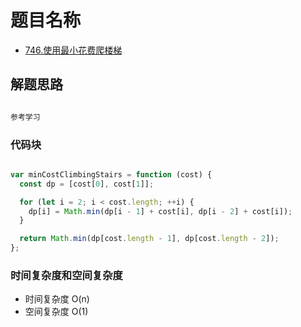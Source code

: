 # 题目名称

- [746.使用最小花费爬楼梯](https://leetcode-cn.com/problems/merge-two-sorted-lists/)

## 解题思路

```javascript

参考学习

```

### 代码块

```javascript

var minCostClimbingStairs = function (cost) {
  const dp = [cost[0], cost[1]];

  for (let i = 2; i < cost.length; ++i) {
    dp[i] = Math.min(dp[i - 1] + cost[i], dp[i - 2] + cost[i]);
  }

  return Math.min(dp[cost.length - 1], dp[cost.length - 2]);
};

```

### 时间复杂度和空间复杂度

- 时间复杂度 O(n)
- 空间复杂度 O(1)

